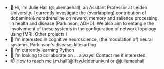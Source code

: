 - 👋 Hi, I’m Julie Hall (@juliemaehall), an Assitant Professor at Leiden University. I currently investigate the (overlapping) contribution of 
         dopamine & noradrenaline on reward, memory and salience processing, in health and disease (Parkinson, ADHD). We also aim to entangle the involvement of these systems in the configuration of 
         network topology using fMRI. Other projects I 
- 👀 I’m interested in cognitive neuroscience, (the modulation of) neural systems, Parkinson's disease, kitesurfing
- 🌱 I’m currently learning Python
- 💞️ I’m looking to collaborate on ... always! Contact me if interested 
- 📫 How to reach me j.m.hall[@]fsw.leidenuniv.nl or @juliemaehall 

